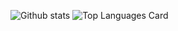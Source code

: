 
![Github stats](https://github-readme-stats.vercel.app/api?username=GowellKent&theme=dark&show_icons=true&count_private=true) 
![Top Languages Card](https://github-readme-stats.vercel.app/api/top-langs/?username=GowellKent&layout=compact&theme=dark&hide='C++')


<!---
GowellKent/GowellKent is a ✨ special ✨ repository because its `README.md` (this file) appears on your GitHub profile.
You can click the Preview link to take a look at your changes.
--->
